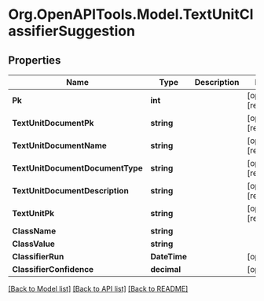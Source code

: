 
# Org.OpenAPITools.Model.TextUnitClassifierSuggestion

## Properties

Name | Type | Description | Notes
------------ | ------------- | ------------- | -------------
**Pk** | **int** |  | [optional] [readonly] 
**TextUnitDocumentPk** | **string** |  | [optional] [readonly] 
**TextUnitDocumentName** | **string** |  | [optional] [readonly] 
**TextUnitDocumentDocumentType** | **string** |  | [optional] [readonly] 
**TextUnitDocumentDescription** | **string** |  | [optional] [readonly] 
**TextUnitPk** | **string** |  | [optional] [readonly] 
**ClassName** | **string** |  | 
**ClassValue** | **string** |  | 
**ClassifierRun** | **DateTime** |  | [optional] 
**ClassifierConfidence** | **decimal** |  | [optional] 

[[Back to Model list]](../README.md#documentation-for-models)
[[Back to API list]](../README.md#documentation-for-api-endpoints)
[[Back to README]](../README.md)

